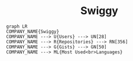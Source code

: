 <h1 align="center">Swiggy</h1>

```mermaid
graph LR
COMPANY_NAME{Swiggy}
COMPANY_NAME ---> U{Users} ---> UN[28]
COMPANY_NAME ---> R{Repositories} ---> RN[356]
COMPANY_NAME ---> G{Gists} ---> GN[50]
COMPANY_NAME ---> ML{Most Used<br>Languages}
```
